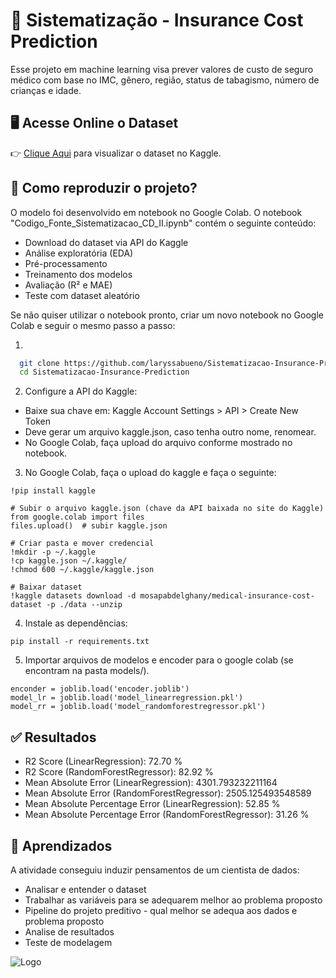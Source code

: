 
# 🧠 Sistematização - Insurance Cost Prediction

Esse projeto em machine learning visa prever valores de custo de seguro médico com base no IMC, gênero, região, status de tabagismo, número de crianças e idade.

## 🖥 Acesse Online o Dataset

👉 [Clique Aqui](https://www.kaggle.com/datasets/mosapabdelghany/medical-insurance-cost-dataset/data) para visualizar o dataset no Kaggle.


## 🚀 Como reproduzir o projeto?

O modelo foi desenvolvido em notebook no Google Colab. O notebook "Codigo_Fonte_Sistematizacao_CD_II.ipynb" contém o seguinte conteúdo:
- Download do dataset via API do Kaggle
- Análise exploratória (EDA)
- Pré-processamento
- Treinamento dos modelos
- Avaliação (R² e MAE)
- Teste com dataset aleatório

Se não quiser utilizar o notebook pronto, criar um novo notebook no Google Colab e seguir o mesmo passo a passo:

1. 
 ```bash
   git clone https://github.com/laryssabueno/Sistematizacao-Insurance-Prediction.git
   cd Sistematizacao-Insurance-Prediction
```
2. Configure a API do Kaggle:

- Baixe sua chave em: Kaggle Account Settings > API > Create New Token
- Deve gerar um arquivo kaggle.json, caso tenha outro nome, renomear.
- No Google Colab, faça upload do arquivo conforme mostrado no notebook.

3. No Google Colab, faça o upload do kaggle e faça o seguinte:
```
!pip install kaggle

# Subir o arquivo kaggle.json (chave da API baixada no site do Kaggle)
from google.colab import files
files.upload()  # subir kaggle.json

# Criar pasta e mover credencial
!mkdir -p ~/.kaggle
!cp kaggle.json ~/.kaggle/
!chmod 600 ~/.kaggle/kaggle.json

# Baixar dataset
!kaggle datasets download -d mosapabdelghany/medical-insurance-cost-dataset -p ./data --unzip
```
4. Instale as dependências:
```
pip install -r requirements.txt
```

5. Importar arquivos de modelos e encoder para o google colab (se encontram na pasta models/).

```
enconder = joblib.load('encoder.joblib')
model_lr = joblib.load('model_linearregression.pkl')
model_rr = joblib.load('model_randomforestregressor.pkl')
```
## ✅ Resultados

- R2 Score (LinearRegression): 72.70 %
- R2 Score (RandomForestRegressor): 82.92 %
- Mean Absolute Error (LinearRegression): 4301.793232211164
- Mean Absolute Error (RandomForestRegressor): 2505.125493548589
- Mean Absolute Percentage Error (LinearRegression): 52.85 %
- Mean Absolute Percentage Error (RandomForestRegressor): 31.26 %


## 🤔 Aprendizados

A atividade conseguiu induzir pensamentos de um cientista de dados:
- Analisar e entender o dataset
- Trabalhar as variáveis para se adequarem melhor ao problema proposto
- Pipeline do projeto preditivo - qual melhor se adequa aos dados e problema proposto
- Analise de resultados
- Teste de modelagem


![Logo](https://institucional.uniceub.br/hubfs/BrandCenter/img/logo-ceub-assinatura-conceito-centralizado-01.png)

